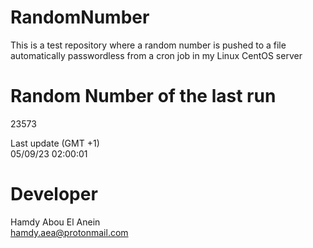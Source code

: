 # RandomNumber    
This is a test repository where a random number is pushed to a file automatically passwordless from a cron job in my Linux CentOS server    
# Random Number of the last run   
23573
      
Last update (GMT +1)    
05/09/23 02:00:01
# Developer    
Hamdy Abou El Anein   
hamdy.aea@protonmail.com
